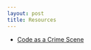 ```yaml
---
layout: post
title: Resources
---
```


 - [Code as a Crime Scene](https://www.adamtornhill.com/articles/crimescene/codeascrimescene.htm)
